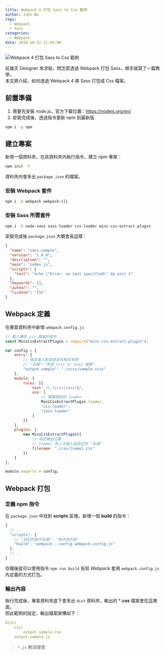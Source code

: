 ```yaml
---
title: Webpack 4 打包 Sass to Css 範例
author: John Wu
tags:
  - Webpack
  - Sass
categories:
  - Webpack
date: 2018-10-22 11:04:00
---
```

![Webpack 4 打包 Sass to Css 範例](/images/logo-webpack-sass-to-css.png)

前幾天 Designer 來求助，問怎麼透過 Webpack 打包 Sass，順手就寫了一篇教學。  
本文將介紹，如何透過 Webpack 4 將 Sass 打包成 Css 檔案。  

<!-- more -->

## 前置準備

1. 需要先安裝 node.js，官方下載位置：https://nodejs.org/en/  
2. 安裝完成後，透過指令更新 npm 到最新版  
```sh
npm i -g npm
```

## 建立專案

新增一個資料夾，在該資料夾內執行指令，建立 npm 專案：  
```sh
npm init -f
```
資料夾內會多出 `package.json` 的檔案。

### 安裝 Webpack 套件
```sh
npm i -D webpack webpack-cli 
```

### 安裝 Sass 所需套件
```sh
npm i -D node-sass sass-loader css-loader mini-css-extract-plugin
```

安裝完成後 `package.json` 大概會長這樣：  
```json
{
  "name": "sass-sample",
  "version": "1.0.0",
  "description": "",
  "main": "index.js",
  "scripts": {
    "test": "echo \"Error: no test specified\" && exit 1"
  },
  "keywords": [],
  "author": "",
  "license": "ISC"
}
```

## Webpack 定義

在專案資料夾中新增 `webpack.config.js`  
```js
// 載入轉存 css 檔案的套件
const MiniCssExtractPlugin = require("mini-css-extract-plugin");

var config = {
    entry: {
        // 指定進入點並設定名稱及來源
        // "名稱":"來源 scss or sass 檔案"
        "output-sample": "./scss/sample.scss"
    },
    module: {
        rules: [{
            test: /\.(scss|sass)$/,
            use: [
                // 需要用到的 loader
                MiniCssExtractPlugin.loader,
                "css-loader",
                "sass-loader"
            ]
        }]
    },
    plugins: [
        new MiniCssExtractPlugin({
            // 指定輸出位置
            // [name] 為上方進入點設定的 "名稱"
            filename: "./css/[name].css"
        })
    ]
};

module.exports = config;
```

## Webpack 打包

### 定義 npm 指令

在 `package.json` 中找到 **scripts** 區塊，新增一個 **build** 的指令：  
```js
{
  // ..
  "scripts": {
    // "自訂的指令名稱": "指令的內容"
    "build": "webpack --config webpack.config.js"
  },
  // ..
}
```
存檔後就可以使用指令 `npm run build` 告知 *Webpack* 套用 `webpack.config.js` 內定義的方式打包。

### 輸出內容

執行完成後，專案資料夾底下會多出 `dist` 資料夾，輸出的 ***.css** 檔案會在這裡面。  
照此範例的設定，輸出檔案架構如下：  
```yml
dist/
    css/
        output-sample.css
    output-sample.js
```
> `*.js` 無須理會
